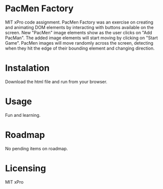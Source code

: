 # PacMen Factory
MIT xPro code assignment. PacMen Factory was an exercise on creating and animating DOM elements by interacting with buttons available on the screen. New "PacMen" image elements show as the user clicks on "Add PacMan". The added image elements will start moving by clicking on "Start Game". PacMen images will move randomly across the screen, detecting when they hit the edge of their bounding element and changing direction.

# Instalation
Download the html file and run from your browser.

# Usage
Fun and learning.

# Roadmap
No pending items on roadmap.

# Licensing
MIT xPro
